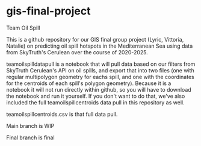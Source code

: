 # gis-final-project
Team Oil Spill

This is a github repository for our GIS final group project (Lyric, Vittoria, Natalie) on predicting oil spill hotspots in the Mediterranean Sea using data from SkyTruth's Cerulean over the course of 2020-2025.

teamoilspilldatapull is a notebook that will pull data based on our filters from SkyTruth Cerulean's API on oil spills, and export that into two files (one with regular multipolygon geometry for eachs spill, and one with the coordinates for the centroids of each spill's polygon geometry). Because it is a notebook it will not run directly within github, so you will have to download the notebook and run it yourself. If you don't want to do that, we've also included the full teamoilspillcentroids data pull in this repository as well.

teamoilspillcentroids.csv is that full data pull.

Main branch is WIP

Final branch is final
